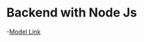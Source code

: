 # Backend with Node Js


-[Model   Link](https://www.youtube.com/redirect?event=video_description&redir_token=QUFFLUhqbGJIWFJwZXJMUXZIQ2kydTNBaUlKNFNCblhBUXxBQ3Jtc0trLV9EWFV2MThPbjV2b01BZzNHWlFXT2NHSmRINGstWEhMWEFHMGIyYVZoQWVVQjJReVJNTGNJRmNhZVg5OHNVTktHRDhEUV85dlZneFlqVUtQQlNuT1BJTFZRc1FMVmV3ZE9DbG1faTRBaGFHczhHSQ&q=https%3A%2F%2Fapp.eraser.io%2Fworkspace%2FYtPqZ1VogxGy1jzIDkzj%3Forigin%3Dshare&v=9B4CvtzXRpc)